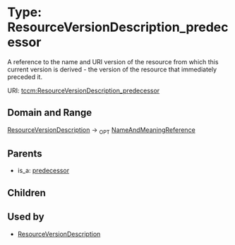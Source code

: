 
# Type: ResourceVersionDescription_predecessor


A reference to the name and URI version of the resource from which this current version is derived - the version of the resource that immediately preceded it.

URI: [tccm:ResourceVersionDescription_predecessor](https://hotecosystem.org/tccm/ResourceVersionDescription_predecessor)


## Domain and Range

[ResourceVersionDescription](ResourceVersionDescription.md) ->  <sub>OPT</sub> [NameAndMeaningReference](NameAndMeaningReference.md)

## Parents

 *  is_a: [predecessor](predecessor.md)

## Children


## Used by

 * [ResourceVersionDescription](ResourceVersionDescription.md)
